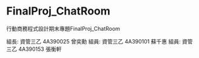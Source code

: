 # FinalProj_ChatRoom
行動商務程式設計期末專題FinalProj_ChatRoom

組長: 資管三乙 4A390025 曾奕勳
組員: 資管三乙 4A390101 蘇千惠
組員: 資管三乙 4A390153 張衡軒

